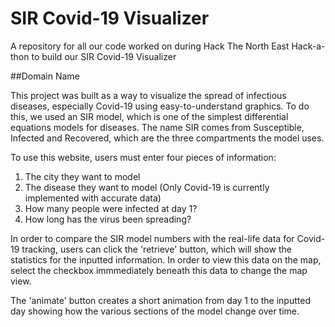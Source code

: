 # SIR Covid-19 Visualizer
A repository for all our code worked on during Hack The North East Hack-a-thon to build our SIR Covid-19 Visualizer

##Domain Name

This project was built as a way to visualize the spread of infectious diseases, especially Covid-19 using easy-to-understand graphics. To do this, we used an SIR model, which is one of the simplest differential equations models for diseases. The name SIR comes from Susceptible, Infected and Recovered, which are the three compartments the model uses. 

To use this website, users must enter four pieces of information: 
  1. The city they want to model
  2. The disease they want to model (Only Covid-19 is currently implemented with accurate data)
  3. How many people were infected at day 1?
  4. How long has the virus been spreading?
  
In order to compare the SIR model numbers with the real-life data for Covid-19 tracking, users can click the 'retrieve' button, which will show the statistics for the inputted information. In order to view this data on the map, select the checkbox immmediately beneath this data to change the map view. 

The 'animate' button creates a short animation from day 1 to the inputted day showing how the various sections of the model change over time. 
